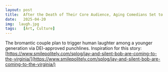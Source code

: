 ```yaml
---
layout: post
title:  After the Death of Their Core Audience, Aging Comedians Set to Perform at The Virginia Theater
date:   2025-04-20
img:  laugh.jpg
tags:   [Art, Culture]
---
```


The bromantic couple plan to trigger human laughter among a younger generation via DEI-approved punchlines.
Inspiration for this story: [https://www.smilepolitely.com/splog/jay-and-silent-bob-are-coming-to-the-virginia/](https://www.smilepolitely.com/splog/jay-and-silent-bob-are-coming-to-the-virginia/)
